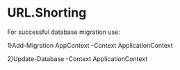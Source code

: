 # URL.Shorting
For successful database migration use:

1)Add-Migration AppContext -Context ApplicationContext

2)Update-Database -Context ApplicationContext
